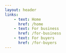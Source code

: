 ```yaml
---
layout: header 
links:
    - text: Home
      href: /home
    - text: For business
      href: /for-business
    - text: For buyers
      href: /for-buyers
---
```

